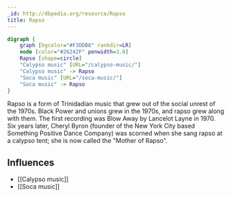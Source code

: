 ```yaml
---
_id: http://dbpedia.org/resource/Rapso
title: Rapso
---
```


```dot
digraph {
	graph [bgcolor="#F3DDB8" rankdir=LR]
	node [color="#26242F" penwidth=3.0]
	Rapso [shape=circle]
	"Calypso music" [URL="/calypso-music/"]
	"Calypso music" -> Rapso
	"Soca music" [URL="/soca-music/"]
	"Soca music" -> Rapso
}
```

Rapso is a form of Trinidadian music that grew out of the social unrest of the 1970s. Black Power and unions grew in the 1970s, and rapso grew along with them. The first recording was Blow Away by Lancelot Layne in 1970. Six years later, Cheryl Byron (founder of the New York City based Something Positive Dance Company) was scorned when she sang rapso at a calypso tent; she is now called the "Mother of Rapso".

## Influences
- [[Calypso music]]
- [[Soca music]]
